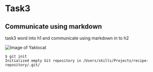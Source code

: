 # Task3
## Communicate using markdown
task3 word into h1 and communicate using markdown in to h2

![Image of Yaktocat](https://octodex.github.com/images/yaktocat.png)

```
$ git init
Initialized empty Git repository in /Users/skills/Projects/recipe-repository/.git/

```
